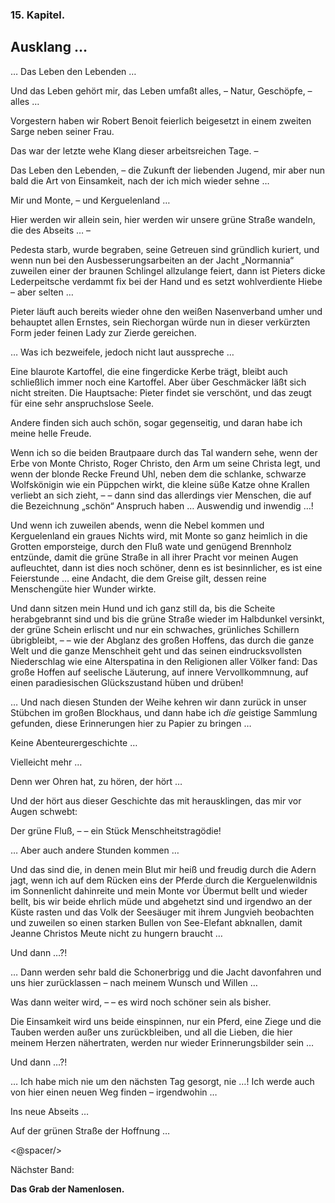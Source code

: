 <h3>15. Kapitel.</h3>
<h2>Ausklang …</h2>

… Das Leben den Lebenden …

Und das Leben gehört mir, das Leben umfaßt alles, – Natur, Geschöpfe, – alles …

Vorgestern haben wir Robert Benoit feierlich beigesetzt in einem zweiten Sarge
neben seiner Frau.

Das war der letzte wehe Klang dieser arbeitsreichen Tage. –

Das Leben den Lebenden, – die Zukunft der liebenden Jugend, mir aber nun bald
die Art von Einsamkeit, nach der ich mich wieder sehne …

Mir und Monte, – und Kerguelenland …

Hier werden wir allein sein, hier werden wir unsere grüne Straße wandeln, die
des Abseits … –

Pedesta starb, wurde begraben, seine Getreuen sind gründlich kuriert, und wenn
nun bei den Ausbesserungsarbeiten an der Jacht „Normannia“ zuweilen einer der
braunen Schlingel allzulange feiert, dann ist Pieters dicke Lederpeitsche
verdammt fix bei der Hand und es setzt wohlverdiente Hiebe – aber selten …

Pieter läuft auch bereits wieder ohne den weißen Nasenverband umher und
behauptet allen Ernstes, sein Riechorgan würde nun in dieser verkürzten Form
jeder feinen Lady zur Zierde gereichen.

… Was ich bezweifele, jedoch nicht laut ausspreche …

Eine blaurote Kartoffel, die eine fingerdicke Kerbe trägt, bleibt auch
schließlich immer noch eine Kartoffel. Aber über Geschmäcker läßt sich nicht
streiten. Die Hauptsache: Pieter findet sie verschönt, und das zeugt für eine
sehr anspruchslose Seele.

Andere finden sich auch schön, sogar gegenseitig, und daran habe ich meine
helle Freude.

Wenn ich so die beiden Brautpaare durch das Tal wandern sehe, wenn der Erbe von
Monte Christo, Roger Christo, den Arm um seine Christa legt, und wenn der
blonde Recke Freund Uhl, neben dem die schlanke, schwarze Wolfskönigin wie ein
Püppchen wirkt, die kleine süße Katze ohne Krallen verliebt an sich zieht, – –
dann sind das allerdings vier Menschen, die auf die Bezeichnung „schön“
Anspruch haben … Auswendig und inwendig …!

Und wenn ich zuweilen abends, wenn die Nebel kommen und Kerguelenland ein
graues Nichts wird, mit Monte so ganz heimlich in die Grotten emporsteige,
durch den Fluß wate und genügend Brennholz entzünde, damit die grüne Straße in
all ihrer Pracht vor meinen Augen aufleuchtet, dann ist dies noch schöner, denn
es ist besinnlicher, es ist eine Feierstunde … eine Andacht, die dem Greise
gilt, dessen reine Menschengüte hier Wunder wirkte.

Und dann sitzen mein Hund und ich ganz still da, bis die Scheite herabgebrannt
sind und bis die grüne Straße wieder im Halbdunkel versinkt, der grüne Schein
erlischt und nur ein schwaches, grünliches Schillern übrigbleibt, – – wie der
Abglanz des großen Hoffens, das durch die ganze Welt und die ganze Menschheit
geht und das seinen eindrucksvollsten Niederschlag wie eine Alterspatina in den
Religionen aller Völker fand: Das große Hoffen auf seelische Läuterung, auf
innere Vervollkommnung, auf einen paradiesischen Glückszustand hüben und
drüben!

… Und nach diesen Stunden der Weihe kehren wir dann zurück in unser Stübchen im
großen Blockhaus, und dann habe ich *die* geistige Sammlung gefunden, diese
Erinnerungen hier zu Papier zu bringen …

Keine Abenteurergeschichte …

Vielleicht mehr …

Denn wer Ohren hat, zu hören, der hört …

Und der hört aus dieser Geschichte das mit herausklingen, das mir vor Augen
schwebt:

Der grüne Fluß, – – ein Stück Menschheitstragödie!

… Aber auch andere Stunden kommen …

Und das sind die, in denen mein Blut mir heiß und freudig durch die Adern jagt,
wenn ich auf dem Rücken eins der Pferde durch die Kerguelenwildnis im
Sonnenlicht dahinreite und mein Monte vor Übermut bellt und wieder bellt, bis
wir beide ehrlich müde und abgehetzt sind und irgendwo an der Küste rasten und
das Volk der Seesäuger mit ihrem Jungvieh beobachten und zuweilen so einen
starken Bullen von See-Elefant abknallen, damit Jeanne Christos Meute nicht zu
hungern braucht …

Und dann …?!

… Dann werden sehr bald die Schonerbrigg und die Jacht davonfahren und uns hier
zurücklassen – nach meinem Wunsch und Willen …

Was dann weiter wird, – – es wird noch schöner sein als bisher.

Die Einsamkeit wird uns beide einspinnen, nur ein Pferd, eine Ziege und die
Tauben werden außer uns zurückbleiben, und all die Lieben, die hier meinem
Herzen nähertraten, werden nur wieder Erinnerungsbilder sein …

Und dann …?!

… Ich habe mich nie um den nächsten Tag gesorgt, nie …! Ich werde auch von hier
einen neuen Weg finden – irgendwohin …

Ins neue Abseits …

Auf der grünen Straße der Hoffnung …

<@spacer/>

Nächster Band:

__Das Grab der Namenlosen.__


